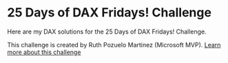 # 25 Days of DAX Fridays! Challenge
Here are my DAX solutions for the 25 Days of DAX Fridays! Challenge.
    
This challenge is created by Ruth Pozuelo Martinez (Microsoft MVP). [Learn more about this challenge](https://curbal.com/25-days-of-dax-fridays-challenge)
